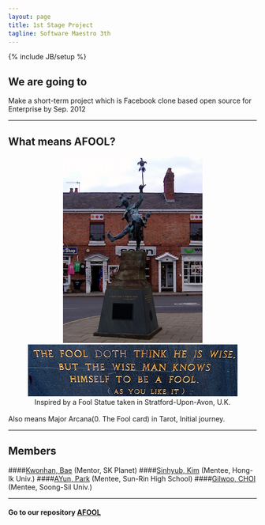 ```yaml
---
layout: page
title: 1st Stage Project
tagline: Software Maestro 3th
---
```

{% include JB/setup %}

## We are going to

  Make a short-term project which is Facebook clone based open source for Enterprise by Sep. 2012 

---

## What means AFOOL?
<center>
<img src="/assets/images/afool_image.png"/><br>
<img src="/assets/images/afool_string.png"/><br>
Inspired by a Fool Statue taken in Stratford-Upon-Avon, U.K.</center>
<br>
Also means Major Arcana(0. The Fool card) in Tarot, Initial journey.

---

## Members

####[Kwonhan, Bae](https://github.com/darjeeling) (Mentor, SK Planet)
####[Sinhyub, Kim](https://github.com/Sinhyub)    (Mentee, Hong-Ik Univ.)
####[AYun, Park](https://github.com/AcurosJr)     (Mentee, Sun-Rin High School)
####[Gilwoo, CHOI](https://github.com/AstinCHOI)  (Mentee, Soong-Sil Univ.)

---

#### Go to our repository [AFOOL](https://github.com/afool)